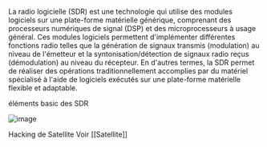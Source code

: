 La radio logicielle (SDR) est une technologie qui utilise des modules logiciels sur une plate-forme matérielle générique, comprenant des processeurs numériques de signal (DSP) et des microprocesseurs à usage général. Ces modules logiciels permettent d'implémenter différentes fonctions radio telles que la génération de signaux transmis (modulation) au niveau de l'émetteur et la syntonisation/détection de signaux radio reçus (démodulation) au niveau du récepteur. En d'autres termes, la SDR permet de réaliser des opérations traditionnellement accomplies par du matériel spécialisé à l'aide de logiciels exécutés sur une plate-forme matérielle flexible et adaptable.

éléments basic des SDR

![image](https://github.com/user-attachments/assets/8cf2ac88-6180-4de8-aa1d-ca99fa9af21f)











Hacking de Satellite Voir [[Satellite]]


